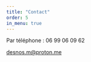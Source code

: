 ```yaml
---
title: "Contact"
order: 5
in_menu: true
---
```

<div class="encart">
<p>Par téléphone : 06 99 06 09 62</p>
</div>

[desnos.m@proton.me](mailto:desnos.m@proton.me) 